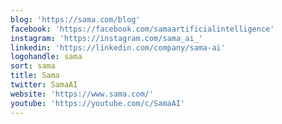 ```yaml
---
blog: 'https://sama.com/blog'
facebook: 'https://facebook.com/samaartificialintelligence'
instagram: 'https://instagram.com/sama_ai_'
linkedin: 'https://linkedin.com/company/sama-ai'
logohandle: sama
sort: sama
title: Sama
twitter: SamaAI
website: 'https://www.sama.com/'
youtube: 'https://youtube.com/c/SamaAI'
---
```

